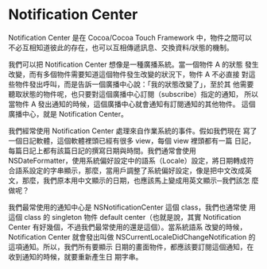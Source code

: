 Notification Center
===================

Notification Center 是在 Cocoa/Cocoa Touch Framework 中，物件之間可以
不必互相知道彼此的存在，也可以互相傳遞訊息、交換資料/狀態的機制。

我們可以把 Notification Center 想像是一種廣播系統。當一個物件 A 的狀態
發生改變，而有多個物件需要知道這個物件發生改變的狀況下，物件 A 不必直接
對這些物件發出呼叫，而是告訴一個廣播中心說：「我的狀態改變了」，至於其
他需要聽取狀態的物件呢，也只要對這個廣播中心訂閱（subscribe）指定的通知，
所以當物件 A 發出通知的時候，這個廣播中心就會通知有訂閱通知的其他物件。
這個廣播中心，就是 Notification Center。

我們經常使用 Notification Center 處理來自作業系統的事件。假如我們現在
寫了一個日記軟體，這個軟體裡頭已經有很多 view，每個 view 裡頭都有一篇
日記，每篇日記上都有該篇日記的撰寫日期與時間。我們通常會使用
NSDateFormatter，使用系統偏好設定中的語系（Locale）設定，將日期轉成符
合語系設定的字串顯示，那麼，當用戶調整了系統偏好設定，像是把中文改成英
文，那麼，我們原本用中文顯示的日期，也應該馬上變成用英文顯示─我們該怎
麼做呢？

我們最常使用的通知中心是 NSNotificationCenter 這個 class，我們也通常使
用這個 class 的 singleton 物件 default center（也就是說，其實
Notification Center 有好幾個，不過我們最常使用的還是這個）。當系統語系
改變的時候，Notification Center 就會發出叫做
NSCurrentLocaleDidChangeNotification 的這項通知。所以，我們所有要顯示
日期的畫面物件，都應該要訂閱這個通知，在收到通知的時候，就要重新產生日
期字串。

